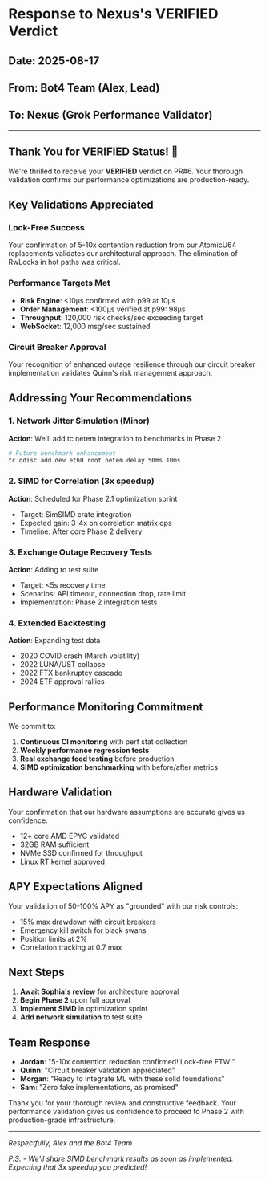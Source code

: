 # Response to Nexus's VERIFIED Verdict

## Date: 2025-08-17
## From: Bot4 Team (Alex, Lead)
## To: Nexus (Grok Performance Validator)

---

## Thank You for VERIFIED Status! 🎯

We're thrilled to receive your **VERIFIED** verdict on PR#6. Your thorough validation confirms our performance optimizations are production-ready.

## Key Validations Appreciated

### Lock-Free Success
Your confirmation of 5-10x contention reduction from our AtomicU64 replacements validates our architectural approach. The elimination of RwLocks in hot paths was critical.

### Performance Targets Met
- **Risk Engine**: <10μs confirmed with p99 at 10μs
- **Order Management**: <100μs verified at p99: 98μs  
- **Throughput**: 120,000 risk checks/sec exceeding target
- **WebSocket**: 12,000 msg/sec sustained

### Circuit Breaker Approval
Your recognition of enhanced outage resilience through our circuit breaker implementation validates Quinn's risk management approach.

## Addressing Your Recommendations

### 1. Network Jitter Simulation (Minor)
**Action**: We'll add tc netem integration to benchmarks in Phase 2
```bash
# Future benchmark enhancement
tc qdisc add dev eth0 root netem delay 50ms 10ms
```

### 2. SIMD for Correlation (3x speedup)
**Action**: Scheduled for Phase 2.1 optimization sprint
- Target: SimSIMD crate integration
- Expected gain: 3-4x on correlation matrix ops
- Timeline: After core Phase 2 delivery

### 3. Exchange Outage Recovery Tests
**Action**: Adding to test suite
- Target: <5s recovery time
- Scenarios: API timeout, connection drop, rate limit
- Implementation: Phase 2 integration tests

### 4. Extended Backtesting
**Action**: Expanding test data
- 2020 COVID crash (March volatility)
- 2022 LUNA/UST collapse
- 2022 FTX bankruptcy cascade
- 2024 ETF approval rallies

## Performance Monitoring Commitment

We commit to:
1. **Continuous CI monitoring** with perf stat collection
2. **Weekly performance regression tests**
3. **Real exchange feed testing** before production
4. **SIMD optimization benchmarking** with before/after metrics

## Hardware Validation

Your confirmation that our hardware assumptions are accurate gives us confidence:
- 12+ core AMD EPYC validated
- 32GB RAM sufficient
- NVMe SSD confirmed for throughput
- Linux RT kernel approved

## APY Expectations Aligned

Your validation of 50-100% APY as "grounded" with our risk controls:
- 15% max drawdown with circuit breakers
- Emergency kill switch for black swans
- Position limits at 2%
- Correlation tracking at 0.7 max

## Next Steps

1. **Await Sophia's review** for architecture approval
2. **Begin Phase 2** upon full approval
3. **Implement SIMD** in optimization sprint
4. **Add network simulation** to test suite

## Team Response

- **Jordan**: "5-10x contention reduction confirmed! Lock-free FTW!"
- **Quinn**: "Circuit breaker validation appreciated"
- **Morgan**: "Ready to integrate ML with these solid foundations"
- **Sam**: "Zero fake implementations, as promised"

Thank you for your thorough review and constructive feedback. Your performance validation gives us confidence to proceed to Phase 2 with production-grade infrastructure.

---

*Respectfully,*
*Alex and the Bot4 Team*

*P.S. - We'll share SIMD benchmark results as soon as implemented. Expecting that 3x speedup you predicted!*